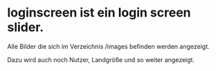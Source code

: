 # loginscreen ist ein login screen slider.

Alle Bilder die sich im Verzeichnis /images befinden werden angezeigt.

Dazu wird auch noch Nutzer, Landgröße und so weiter angezeigt.
